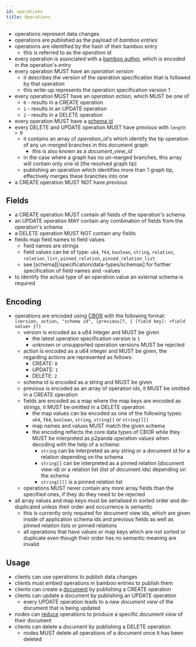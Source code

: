 ```yaml
---
id: operations
title: Operations
---
```


- operations represent data changes
- operations are published as the payload of _bamboo entries_
- operations are identified by the hash of their bamboo entry
  - this is referred to as the _operation id_
- every operation is associated with a [bamboo author](/specification/data-types/key-pairs), which is encoded in the operation's _entry_
- every operation MUST have an _operation version_
  - it describes the version of the operation specification that is followed by that operation
  - this write-up represents the operation specification version 1
- every operation MUST have an _operation action_, which MUST be one of
  - `0` - results in a CREATE operation
  - `1` - results in an UPDATE operation
  - `2` - results in a DELETE operation
- every operation MUST have a [schema id](/specification/data-types/schemas)
- every DELETE and UPDATE operation MUST have _previous_ with `length > 0`
  - it contains an array of _operation_id_'s which identify the tip operation of any un-merged branches in this document graph
    - this is also known as a _document_view_id_
  - in the case where a graph has no un-merged branches, this array will contain only one id (the resolved graph tip)
  - publishing an operation which identifies more than 1 graph tip, effectively merges these branches into one
- a CREATE operation MUST NOT have _previous_

## Fields

- a CREATE operation MUST contain all fields of the operation's schema
- an UPDATE operation MAY contain any combination of fields from the operation's schema
- a DELETE operation MUST NOT contain any fields
- fields map field names to field values
  - field names are strings
  - field values can be of type: `u64`, `f64`, `boolean`, `string`, `relation`, `relation_list`, `pinned_relation`, `pinned_relation_list`
  - see [schema][/specification/data-types/schemas] for further specification of field names and -values
- to identify the actual type of an operation value an external schema is required

## Encoding

- operations are encoded using [CBOR][cbor] with the following format: `[version, action, "schema id", [previous]?, { [field key]: <field value> }?]`
  - version is encoded as a u64 integer and MUST be given
    - the latest operation specification version is `1`
    - unknown or unsupported operation versions MUST be rejected
  - action is encoded as a u64 integer and MUST be given, the regarding actions are represented as follows:
    - CREATE: `0`
    - UPDATE: `1`
    - DELETE: `2`
  - schema id is encoded as a string and MUST be given
  - previous is encoded as an array of operation ids, it MUST be omitted in a CREATE operation
  - fields are encoded as a map where the map keys are encoded as strings, it MUST be omitted in a DELETE operation
    - the map values can be encoded as one of the following types: `u64`, `f64`, `boolean`, `string`, `string[]` or `string[][]`
    - map names and values MUST match the given schema
    - the encoding reflects the core data types of CBOR while they MUST be interpreted as p2panda operation values when decoding with the help of a schema:
      - `string` can be interpreted as any string or a document id for a relation depending on the schema
      - `string[]` can be interpreted as a pinned relation (document view id) or a relation list (list of document ids) depending on the schema
      - `string[][]` is a pinned relation list
  - operations MUST never contain any more array fields than the specified ones, if they do they need to be rejected
- all array values and map keys must be serialised in sorted order and de-duplicated unless their order and occurrence is semantic
  - this is currently only required for document view ids, which are given inside of application schema ids and previous fields as well as pinned relation lists or pinned relations
  - all operations that have values or map keys which are not sorted or duplicate even though their order has no semantic meaning are invalid

## Usage

- clients can use operations to publish data changes
- clients must embed operations in bamboo entries to publish them
- clients can create a [document](/specification/data-types/documents#documents) by publishing a CREATE operation
- clients can update a document by publishing an UPDATE operation
  - every UPDATE operation leads to a new _document view_ of the document that is being updated
- nodes can [reduce](/specification/data-types/materialization#reduction) operations to produce a specific _document view_ of their document
- clients can delete a document by publishing a DELETE operation
  - nodes MUST delete all operations of a document once it has been deleted

[cbor]: https://cbor.io/
[snake_case]: https://en.wikipedia.org/wiki/Snake_case
